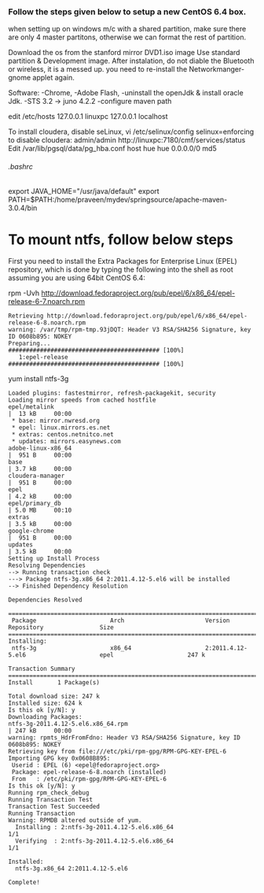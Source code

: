  
### Follow the steps given below to setup a new CentOS 6.4 box.
 
when setting up on windows m/c with a shared partition, make sure there are only 4 master partitons, otherwise 
we can format the rest of partition.

Download the os from the stanford mirror DVD1.iso image
Use standard partition & Development image.
After instalation, do not diable the Bluetooth or wireless, it is a messed up. you need to re-install the 
Networkmanger-gnome applet again.

Software:
-Chrome,
-Adobe Flash,
-uninstall the openJdk & install oracle Jdk.
-STS 3.2 -> juno 4.2.2
 -configure maven path

edit /etc/hosts
127.0.0.1 linuxpc
127.0.0.1 localhost

To install cloudera, disable seLinux,
vi /etc/selinux/config
selinux=enforcing to disable
cloudera: admin/admin
http://linuxpc:7180/cmf/services/status
Edit /var/lib/pgsql/data/pg_hba.conf
  host hue hue 0.0.0.0/0 md5



###### .bashrc
export JAVA_HOME="/usr/java/default"
export PATH=$PATH:/home/praveen/mydev/springsource/apache-maven-3.0.4/bin

# To mount ntfs, follow below steps
First you need to install the Extra Packages for Enterprise Linux (EPEL) repository, 
which is done by typing the following into the shell as root assuming you are using 64bit CentOS 6.4:

rpm -Uvh http://download.fedoraproject.org/pub/epel/6/x86_64/epel-release-6-7.noarch.rpm

  
    Retrieving http://download.fedoraproject.org/pub/epel/6/x86_64/epel-release-6-8.noarch.rpm
    warning: /var/tmp/rpm-tmp.93jDQT: Header V3 RSA/SHA256 Signature, key ID 0608b895: NOKEY
    Preparing...                ########################################### [100%]
       1:epel-release           ########################################### [100%]

yum install ntfs-3g

    Loaded plugins: fastestmirror, refresh-packagekit, security
    Loading mirror speeds from cached hostfile
    epel/metalink                                                                                         |  13 kB     00:00     
     * base: mirror.nwresd.org
     * epel: linux.mirrors.es.net
     * extras: centos.netnitco.net
     * updates: mirrors.easynews.com
    adobe-linux-x86_64                                                                                    |  951 B     00:00     
    base                                                                                                  | 3.7 kB     00:00     
    cloudera-manager                                                                                      |  951 B     00:00     
    epel                                                                                                  | 4.2 kB     00:00     
    epel/primary_db                                                                                       | 5.0 MB     00:10     
    extras                                                                                                | 3.5 kB     00:00     
    google-chrome                                                                                         |  951 B     00:00     
    updates                                                                                               | 3.5 kB     00:00     
    Setting up Install Process
    Resolving Dependencies
    --> Running transaction check
    ---> Package ntfs-3g.x86_64 2:2011.4.12-5.el6 will be installed
    --> Finished Dependency Resolution
    
    Dependencies Resolved
    
    =============================================================================================================================
     Package                     Arch                       Version                               Repository                Size
    =============================================================================================================================
    Installing:
     ntfs-3g                     x86_64                     2:2011.4.12-5.el6                     epel                     247 k
    
    Transaction Summary
    =============================================================================================================================
    Install       1 Package(s)
    
    Total download size: 247 k
    Installed size: 624 k
    Is this ok [y/N]: y
    Downloading Packages:
    ntfs-3g-2011.4.12-5.el6.x86_64.rpm                                                                    | 247 kB     00:00     
    warning: rpmts_HdrFromFdno: Header V3 RSA/SHA256 Signature, key ID 0608b895: NOKEY
    Retrieving key from file:///etc/pki/rpm-gpg/RPM-GPG-KEY-EPEL-6
    Importing GPG key 0x0608B895:
     Userid : EPEL (6) <epel@fedoraproject.org>
     Package: epel-release-6-8.noarch (installed)
     From   : /etc/pki/rpm-gpg/RPM-GPG-KEY-EPEL-6
    Is this ok [y/N]: y
    Running rpm_check_debug
    Running Transaction Test
    Transaction Test Succeeded
    Running Transaction
    Warning: RPMDB altered outside of yum.
      Installing : 2:ntfs-3g-2011.4.12-5.el6.x86_64                                                                          1/1 
      Verifying  : 2:ntfs-3g-2011.4.12-5.el6.x86_64                                                                          1/1 
    
    Installed:
      ntfs-3g.x86_64 2:2011.4.12-5.el6                                                                                           
    
    Complete!






